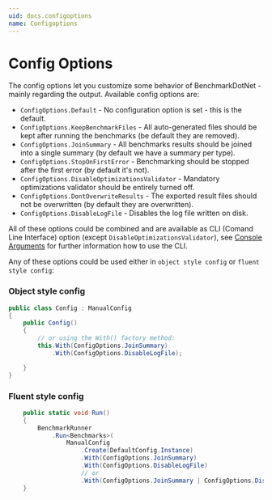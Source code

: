 ```yaml
---
uid: docs.configoptions
name: Configoptions
---
```


# Config Options

The config options let you customize some behavior of BenchmarkDotNet - mainly regarding the output.
Available config options are:

* `ConfigOptions.Default` - No configuration option is set - this is the default.
* `ConfigOptions.KeepBenchmarkFiles` - All auto-generated files should be kept after running the benchmarks (be default they are removed).
* `ConfigOptions.JoinSummary` - All benchmarks results should be joined into a single summary (by default we have a summary per type).
* `ConfigOptions.StopOnFirstError` - Benchmarking should be stopped after the first error (by default it's not).
* `ConfigOptions.DisableOptimizationsValidator` - Mandatory optimizations validator should be entirely turned off.
* `ConfigOptions.DontOverwriteResults` - The exported result files should not be overwritten (by default they are overwritten).
* `ConfigOptions.DisableLogFile` - Disables the log file written on disk.

All of these options could be combined and are available as CLI (Comand Line Interface) option (except `DisableOptimizationsValidator`), see [Console Arguments](xref:docs.console-args) for further information how to use the CLI.

Any of these options could be used either in `object style config` or `fluent style config`:

### Object style config

```cs
public class Config : ManualConfig
{
    public Config()
    {
        // or using the With() factory method:
        this.With(ConfigOptions.JoinSummary)
            .With(ConfigOptions.DisableLogFile);

    }
}
```

### Fluent style config

```cs
    public static void Run()
    {
        BenchmarkRunner
            .Run<Benchmarks>(
                ManualConfig
                    .Create(DefaultConfig.Instance)
                    .With(ConfigOptions.JoinSummary)
                    .With(ConfigOptions.DisableLogFile)
                    // or
                    .With(ConfigOptions.JoinSummary | ConfigOptions.DisableLogFile));
    }
```
